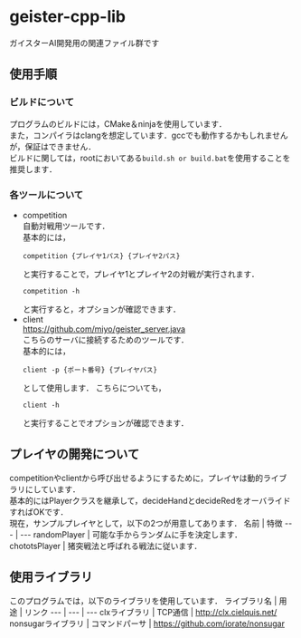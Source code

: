 # geister-cpp-lib
ガイスターAI開発用の関連ファイル群です

## 使用手順
### ビルドについて
プログラムのビルドには，CMake＆ninjaを使用しています．  
また，コンパイラはclangを想定しています．gccでも動作するかもしれませんが，保証はできません．  
ビルドに関しては，rootにおいてある`build.sh or build.bat`を使用することを推奨します．
### 各ツールについて
- competition  
  自動対戦用ツールです．  
  基本的には，
  ```
  competition {プレイヤ1パス} {プレイヤ2パス}
  ```
  と実行することで，プレイヤ1とプレイヤ2の対戦が実行されます．
  ```
  competition -h
  ```
  と実行すると，オプションが確認できます．
- client  
  https://github.com/miyo/geister_server.java  
  こちらのサーバに接続するためのツールです．  
  基本的には，
  ```
  client -p {ポート番号} {プレイヤパス}
  ```
  として使用します．
  こちらについても，  
  ```
  client -h
  ```
  と実行することでオプションが確認できます．

## プレイヤの開発について
competitionやclientから呼び出せるようにするために，プレイヤは動的ライブラリにしています．  
基本的にはPlayerクラスを継承して，decideHandとdecideRedをオーバライドすればOKです．  
現在，サンプルプレイヤとして，以下の2つが用意してあります．
名前 | 特徴
--- | ---
randomPlayer | 可能な手からランダムに手を決定します．
chototsPlayer | 猪突戦法と呼ばれる戦法に従います．
  


## 使用ライブラリ
このプログラムでは，以下のライブラリを使用しています．
ライブラリ名 | 用途 | リンク
--- | --- | ---
clxライブラリ | TCP通信 | http://clx.cielquis.net/
nonsugarライブラリ | コマンドパーサ | https://github.com/iorate/nonsugar

